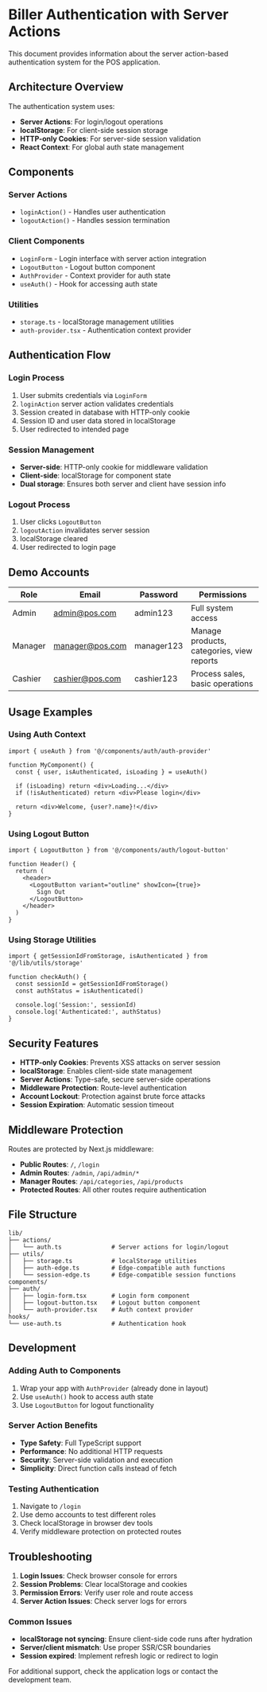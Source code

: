 # Biller Authentication with Server Actions

This document provides information about the server action-based authentication system for the POS application.

## Architecture Overview

The authentication system uses:
- **Server Actions**: For login/logout operations
- **localStorage**: For client-side session storage
- **HTTP-only Cookies**: For server-side session validation
- **React Context**: For global auth state management

## Components

### Server Actions
- `loginAction()` - Handles user authentication
- `logoutAction()` - Handles session termination

### Client Components
- `LoginForm` - Login interface with server action integration
- `LogoutButton` - Logout button component
- `AuthProvider` - Context provider for auth state
- `useAuth()` - Hook for accessing auth state

### Utilities
- `storage.ts` - localStorage management utilities
- `auth-provider.tsx` - Authentication context provider

## Authentication Flow

### Login Process
1. User submits credentials via `LoginForm`
2. `loginAction` server action validates credentials
3. Session created in database with HTTP-only cookie
4. Session ID and user data stored in localStorage
5. User redirected to intended page

### Session Management
- **Server-side**: HTTP-only cookie for middleware validation
- **Client-side**: localStorage for component state
- **Dual storage**: Ensures both server and client have session info

### Logout Process
1. User clicks `LogoutButton`
2. `logoutAction` invalidates server session
3. localStorage cleared
4. User redirected to login page

## Demo Accounts

| Role    | Email             | Password   | Permissions |
|---------|-------------------|------------|-------------|
| Admin   | admin@pos.com     | admin123   | Full system access |
| Manager | manager@pos.com   | manager123 | Manage products, categories, view reports |
| Cashier | cashier@pos.com   | cashier123 | Process sales, basic operations |

## Usage Examples

### Using Auth Context
```tsx
import { useAuth } from '@/components/auth/auth-provider'

function MyComponent() {
  const { user, isAuthenticated, isLoading } = useAuth()
  
  if (isLoading) return <div>Loading...</div>
  if (!isAuthenticated) return <div>Please login</div>
  
  return <div>Welcome, {user?.name}!</div>
}
```

### Using Logout Button
```tsx
import { LogoutButton } from '@/components/auth/logout-button'

function Header() {
  return (
    <header>
      <LogoutButton variant="outline" showIcon={true}>
        Sign Out
      </LogoutButton>
    </header>
  )
}
```

### Using Storage Utilities
```tsx
import { getSessionIdFromStorage, isAuthenticated } from '@/lib/utils/storage'

function checkAuth() {
  const sessionId = getSessionIdFromStorage()
  const authStatus = isAuthenticated()
  
  console.log('Session:', sessionId)
  console.log('Authenticated:', authStatus)
}
```

## Security Features

- **HTTP-only Cookies**: Prevents XSS attacks on server session
- **localStorage**: Enables client-side state management
- **Server Actions**: Type-safe, secure server-side operations
- **Middleware Protection**: Route-level authentication
- **Account Lockout**: Protection against brute force attacks
- **Session Expiration**: Automatic session timeout

## Middleware Protection

Routes are protected by Next.js middleware:

- **Public Routes**: `/`, `/login`
- **Admin Routes**: `/admin`, `/api/admin/*`
- **Manager Routes**: `/api/categories`, `/api/products`
- **Protected Routes**: All other routes require authentication

## File Structure

```
lib/
├── actions/
│   └── auth.ts              # Server actions for login/logout
├── utils/
│   ├── storage.ts           # localStorage utilities
│   ├── auth-edge.ts         # Edge-compatible auth functions
│   └── session-edge.ts      # Edge-compatible session functions
components/
├── auth/
│   ├── login-form.tsx       # Login form component
│   ├── logout-button.tsx    # Logout button component
│   └── auth-provider.tsx    # Auth context provider
hooks/
└── use-auth.ts              # Authentication hook
```

## Development

### Adding Auth to Components
1. Wrap your app with `AuthProvider` (already done in layout)
2. Use `useAuth()` hook to access auth state
3. Use `LogoutButton` for logout functionality

### Server Action Benefits
- **Type Safety**: Full TypeScript support
- **Performance**: No additional HTTP requests
- **Security**: Server-side validation and execution
- **Simplicity**: Direct function calls instead of fetch

### Testing Authentication
1. Navigate to `/login`
2. Use demo accounts to test different roles
3. Check localStorage in browser dev tools
4. Verify middleware protection on protected routes

## Troubleshooting

1. **Login Issues**: Check browser console for errors
2. **Session Problems**: Clear localStorage and cookies
3. **Permission Errors**: Verify user role and route access
4. **Server Action Issues**: Check server logs for errors

### Common Issues
- **localStorage not syncing**: Ensure client-side code runs after hydration
- **Server/client mismatch**: Use proper SSR/CSR boundaries
- **Session expired**: Implement refresh logic or redirect to login

For additional support, check the application logs or contact the development team.
